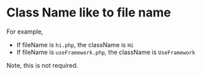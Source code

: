 # Class Name like to file name

For example,

* If fileName is `hi.php`, the className is `Hi`
* If fileName is `useFramework.php`, the className is `UseFramework`&#x20;

Note, this is not required.
